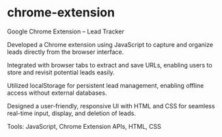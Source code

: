 # chrome-extension
Google Chrome Extension – Lead Tracker 

Developed a Chrome extension using JavaScript to capture and organize leads directly from the browser interface.

Integrated with browser tabs to extract and save URLs, enabling users to store and revisit potential leads easily.

Utilized localStorage for persistent lead management, enabling offline access without external databases.

Designed a user-friendly, responsive UI with HTML and CSS for seamless real-time input, display, and deletion of leads.

Tools: JavaScript, Chrome Extension APIs, HTML, CSS

